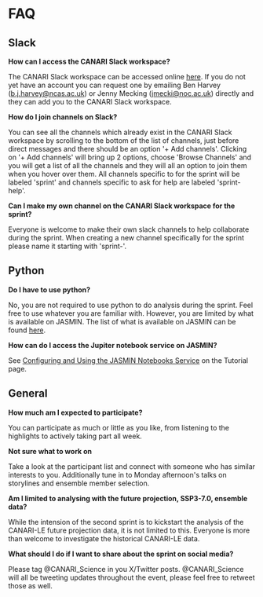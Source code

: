 # FAQ

## Slack

**How can I access the CANARI Slack workspace?**

The CANARI Slack workspace can be accessed online [here](http://canariworkspace.slack.com).  If you do not yet have an account you can request one by emailing Ben Harvey (b.j.harvey@ncas.ac.uk) or Jenny Mecking (jmecki@noc.ac.uk) directly and they can add you to the CANARI Slack workspace.

**How do I join channels on Slack?**

You can see all the channels which already exist in the CANARI Slack workspace by scrolling to the bottom of the list of channels, just before direct messages and there should be an option '+ Add channels'.  Clicking on '+ Add channels' will bring up 2 options, choose 'Browse Channels' and you will get a list of all the channels and they will all an option to join them when you hover over them.  All channels specific to for the sprint will be labeled 'sprint' and channels specific to ask for help are labeled 'sprint-help'.

**Can I make my own channel on the CANARI Slack workspace for the sprint?**

Everyone is welcome to make their own slack channels to help collaborate during the sprint.  When creating a new channel specifically for the sprint please name it starting with 'sprint-'.


## Python

**Do I have to use python?**

No, you are not required to use python to do analysis during the sprint.  Feel free to use whatever you are familiar with.  However, you are limited by what is available on JASMIN.  The list of what is available on JASMIN can be found [here](https://help.jasmin.ac.uk/docs/software-on-jasmin/software-overview/).

**How can do I access the Jupiter notebook service on JASMIN?**

See [Configuring and Using the JASMIN Notebooks Service](jasmin_notebook_service.md) on the Tutorial page.

## General

**How much am I expected to participate?**

You can participate as much or little as you like, from listening to the highlights to actively taking part all week.

**Not sure what to work on**

Take a look at the participant list and connect with someone who has similar interests to you.  Additionally tune in to Monday afternoon's talks on storylines and ensemble member selection.

**Am I limited to analysing with the future projection, SSP3-7.0, ensemble data?**

While the intension of the second sprint is to kickstart the analysis of the CANARI-LE future projection data, it is not limited to this.  Everyone is more than welcome to investigate the historical CANARI-LE data.

**What should I do if I want to share about the sprint on social media?**

Please tag @CANARI_Science in you X/Twitter posts.  @CANARI_Science will all be tweeting updates throughout the event, please feel free to retweet those as well.


